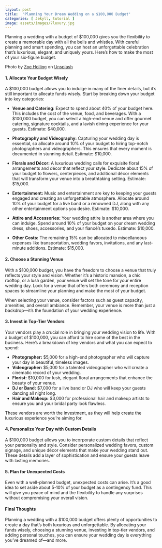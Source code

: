```yaml
---
layout: post
title:  "Planning Your Dream Wedding on a $100,000 Budget"
categories: [ Jekyll, tutorial ]
image: assets/images/7luxury.jpg
---
```


Planning a wedding with a budget of $100,000 gives you the flexibility to create a memorable day with all the bells and whistles. With careful planning and smart spending, you can host an unforgettable celebration that’s luxurious, elegant, and uniquely yours. Here’s how to make the most of your six-figure budget.

Photo by <a href="https://unsplash.com/@zoeholling?utm_content=creditCopyText&utm_medium=referral&utm_source=unsplash">Zoe Holling</a> on <a href="https://unsplash.com/photos/black-car-PScacPyJE5U?utm_content=creditCopyText&utm_medium=referral&utm_source=unsplash">Unsplash</a>
  
#### 1. Allocate Your Budget Wisely

A $100,000 budget allows you to indulge in many of the finer details, but it’s still important to allocate funds wisely. Start by breaking down your budget into key categories:

- **Venue and Catering:** Expect to spend about 40% of your budget here. This includes the cost of the venue, food, and beverages. With a $100,000 budget, you can select a high-end venue and offer gourmet catering, signature cocktails, and a lavish dining experience for your guests. Estimate: $40,000.

- **Photography and Videography:** Capturing your wedding day is essential, so allocate around 10% of your budget to hiring top-notch photographers and videographers. This ensures that every moment is documented in stunning detail. Estimate: $10,000.

- **Florals and Décor:** A luxurious wedding calls for exquisite floral arrangements and décor that reflect your style. Dedicate about 15% of your budget to flowers, centerpieces, and additional décor elements that will transform your venue into a breathtaking setting. Estimate: $15,000.

- **Entertainment:** Music and entertainment are key to keeping your guests engaged and creating an unforgettable atmosphere. Allocate around 10% of your budget for a live band or a renowned DJ, along with any other entertainment options you desire. Estimate: $10,000.

- **Attire and Accessories:** Your wedding attire is another area where you can indulge. Spend around 10% of your budget on your dream wedding dress, shoes, accessories, and your fiancé’s tuxedo. Estimate: $10,000.

- **Other Costs:** The remaining 15% can be allocated to miscellaneous expenses like transportation, wedding favors, invitations, and any last-minute additions. Estimate: $15,000.

#### 2. Choose a Stunning Venue

With a $100,000 budget, you have the freedom to choose a venue that truly reflects your style and vision. Whether it’s a historic mansion, a chic rooftop, or a lush garden, your venue will set the tone for your entire wedding day. Look for a venue that offers both ceremony and reception spaces to streamline your planning and make the most of your budget.

When selecting your venue, consider factors such as guest capacity, amenities, and overall ambiance. Remember, your venue is more than just a backdrop—it’s the foundation of your wedding experience.

#### 3. Invest in Top-Tier Vendors

Your vendors play a crucial role in bringing your wedding vision to life. With a budget of $100,000, you can afford to hire some of the best in the business. Here’s a breakdown of key vendors and what you can expect to spend:

- **Photographer:** $5,000 for a high-end photographer who will capture your day in beautiful, timeless images.
- **Videographer:** $5,000 for a talented videographer who will create a cinematic record of your wedding.
- **Florist:** $10,000 for lush, elegant floral arrangements that enhance the beauty of your venue.
- **DJ or Band:** $7,000 for a live band or DJ who will keep your guests dancing all night long.
- **Hair and Makeup:** $3,000 for professional hair and makeup artists to ensure you and your bridal party look flawless.

These vendors are worth the investment, as they will help create the luxurious experience you’re aiming for.

#### 4. Personalize Your Day with Custom Details

A $100,000 budget allows you to incorporate custom details that reflect your personality and style. Consider personalized wedding favors, custom signage, and unique décor elements that make your wedding stand out. These details add a layer of sophistication and ensure your guests leave with lasting memories.

#### 5. Plan for Unexpected Costs

Even with a well-planned budget, unexpected costs can arise. It’s a good idea to set aside about 5-10% of your budget as a contingency fund. This will give you peace of mind and the flexibility to handle any surprises without compromising your overall vision.

#### Final Thoughts

Planning a wedding with a $100,000 budget offers plenty of opportunities to create a day that’s both luxurious and unforgettable. By allocating your funds wisely, choosing a stunning venue, investing in top-tier vendors, and adding personal touches, you can ensure your wedding day is everything you’ve dreamed of—and more.